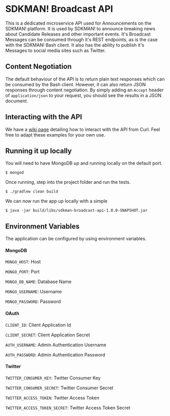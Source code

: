 # SDKMAN! Broadcast API

This is a dedicated microservice API used for Announcements on the SDKMAN! platform. It is used by SDKMAN! to announce breaking
news about Candidate Releases and other important events. It's Broadcast Messages can be consumed through it's REST
endpoints, as is the case with the SDKMAN! Bash client. It also has the ability to publish it's Messages to social media
sites such as Twitter.

## Content Negotiation

The default behaviour of the API is to return plain text responses which can be consumed by the Bash client. However,
it can also return JSON responses through content negotiation. By simply adding an `Accept` header of `application/json`
to your request, you should see the results in a JSON document.

## Interacting with the API

We have a [wiki page](https://github.com/sdkman/sdkman-broadcast-api/wiki/Public-Interface) detailing how to interact with
the API from Curl. Feel free to adapt these examples for your own use.

## Running it up locally

You will need to have MongoDB up and running locally on the default port.

    $ mongod

Once running, step into the project folder and run the tests.
 
    $ ./gradlew clean build

We can now run the app up locally with a simple

    $ java -jar build/libs/sdkman-broadcast-api-1.0.0-SNAPSHOT.jar

## Environment Variables

The application can be configured by using environment variables.

#### MongoDB

`MONGO_HOST`: Host

`MONGO_PORT`: Port

`MONGO_DB_NAME`: Database Name

`MONGO_USERNAME`: Username

`MONGO_PASSWORD`: Password

#### OAuth

`CLIENT_ID`: Client Application Id

`CLIENT_SECRET`: Client Application Secret

`AUTH_USERNAME`: Admin Authentication Username

`AUTH_PASSWORD`: Admin Authentication Password

#### Twitter

`TWITTER_CONSUMER_KEY`: Twitter Consumer Key

`TWITTER_CONSUMER_SECRET`: Twitter Consumer Secret

`TWITTER_ACCESS_TOKEN`: Twitter Access Token

`TWITTER_ACCESS_TOKEN_SECRET`: Twitter Access Token Secret
